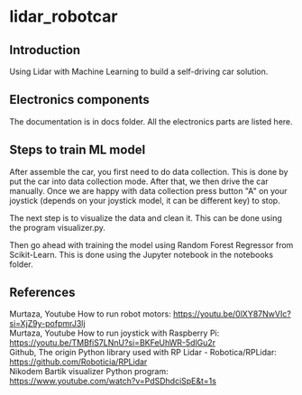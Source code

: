 # lidar_robotcar

## Introduction
Using Lidar with Machine Learning to build a self-driving car solution.

## Electronics components
The documentation is in docs folder. All the electronics parts are listed here.

## Steps to train ML model
After assemble the car, you first need to do data collection. This is done by put the car into data collection mode. After that, we then drive the car manually. Once we are happy with data collection press button "A" on your joystick (depends on your joystick model, it can be different key) to stop.

The next step is to visualize the data and clean it. This can be done using the program visualizer.py.

Then go ahead with training the model using Random Forest Regressor from Scikit-Learn. This is done using the Jupyter notebook in the notebooks folder.

## References
Murtaza, Youtube How to run robot motors: https://youtu.be/0lXY87NwVIc?si=XjZ9y-pofpmrJ3lj <br />
Murtaza, Youtube How to run joystick with Raspberry Pi: https://youtu.be/TMBfiS7LNnU?si=BKFeUhWR-5dlGu2r <br />
Github, The origin Python library used with RP Lidar - Robotica/RPLidar: https://github.com/Roboticia/RPLidar <br />
Nikodem Bartik visualizer Python program: https://www.youtube.com/watch?v=PdSDhdciSpE&t=1s
